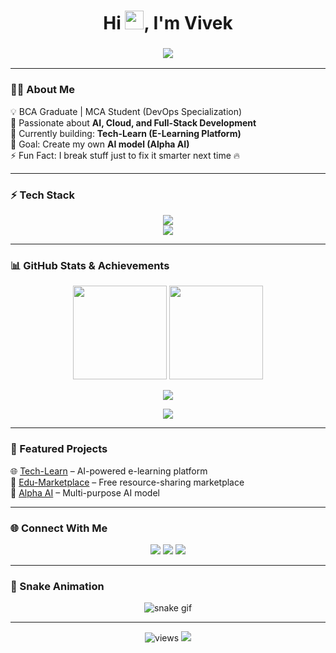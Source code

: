 <!-- Profile README.md -->

<h1 align="center">
  Hi <img src="https://raw.githubusercontent.com/MartinHeinz/MartinHeinz/master/wave.gif" width="30px">, I'm Vivek
</h1>

<h3 align="center">
  <img src="https://readme-typing-svg.demolab.com?font=Fira+Code&pause=1000&color=00F7FF&center=true&vCenter=true&width=450&lines=🚀+Full-Stack+Developer;🤖+AI+Enthusiast;🌐+Open+Source+Contributor;💡+Always+Learning+New+Tech" />
</h3>

---

### 🧑‍💻 About Me  
💡 BCA Graduate | MCA Student (DevOps Specialization)  
🤖 Passionate about **AI, Cloud, and Full-Stack Development**  
📘 Currently building: **Tech-Learn (E-Learning Platform)**  
🎯 Goal: Create my own **AI model (Alpha AI)**  
⚡ Fun Fact: I break stuff just to fix it smarter next time 🔥  

---

### ⚡ Tech Stack  
<p align="center">
  <img src="https://skillicons.dev/icons?i=html,css,js,react,java,python,spring,mysql,nodejs,express" />
  <br/>
  <img src="https://skillicons.dev/icons?i=git,github,linux,ubuntu,docker,figma,postman,vscode" />
</p>

---

### 📊 GitHub Stats & Achievements  
<p align="center">
  <img src="https://github-readme-stats.vercel.app/api?username=Vivek8951&show_icons=true&theme=radical&hide_border=true" height="150"/>
  <img src="https://github-readme-streak-stats.herokuapp.com/?user=Vivek8951&theme=radical&hide_border=true" height="150"/>
</p>

<p align="center">
  <img src="https://github-profile-summary-cards.vercel.app/api/cards/profile-details?username=Vivek8951&theme=tokyonight" />
</p>

<p align="center">
  <img src="https://github-profile-trophy.vercel.app/?username=Vivek8951&theme=radical&margin-w=8&no-frame=true" />
</p>

---

### 🚀 Featured Projects  
🌐 [Tech-Learn](https://github.com/Vivek8951/Tech-Learn) – AI-powered e-learning platform  
🛒 [Edu-Marketplace](https://github.com/Vivek8951/...) – Free resource-sharing marketplace  
🤖 [Alpha AI](https://github.com/Vivek8951/...) – Multi-purpose AI model  

---

### 🌐 Connect With Me  
<p align="center">
  <a href="https://www.linkedin.com/in/vivek-s-b43440344/" target="_blank"><img src="https://img.shields.io/badge/LinkedIn-0077B5?logo=linkedin&logoColor=white" /></a>
  <a href="https://x.com/Viveks76" target="_blank"><img src="https://img.shields.io/badge/Twitter-1DA1F2?logo=twitter&logoColor=white" /></a>
  <a href="mailto:vicvivek9@gmail.com"><img src="https://img.shields.io/badge/Gmail-D14836?logo=gmail&logoColor=white" /></a>
</p>

---

### 🐍 Snake Animation  
<p align="center">
  <img src="https://github.com/Vivek8951/Vivek8951/blob/output/github-contribution-grid-snake.svg" alt="snake gif" />
</p>

---

<p align="center">
  <img src="https://komarev.com/ghpvc/?username=Vivek8951&label=Profile+Views&color=blueviolet&style=flat" alt="views" />
  <img src="https://img.shields.io/github/followers/Vivek8951?label=Followers&style=social" />
</p>
